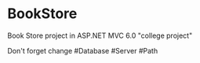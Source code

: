 # BookStore
Book Store project in ASP.NET MVC 6.0 
"college project" 


Don't forget change #Database #Server #Path
